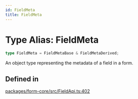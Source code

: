 ```yaml
---
id: FieldMeta
title: FieldMeta
---
```


# Type Alias: FieldMeta

```ts
type FieldMeta = FieldMetaBase & FieldMetaDerived;
```

An object type representing the metadata of a field in a form.

## Defined in

[packages/form-core/src/FieldApi.ts:402](https://github.com/TanStack/form/blob/main/packages/form-core/src/FieldApi.ts#L402)
